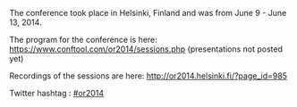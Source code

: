 The conference took place in Helsinki, Finland and was from June 9 - June 13, 2014.

The program for the conference is here: https://www.conftool.com/or2014/sessions.php (presentations not posted yet)

Recordings of the sessions are here: http://or2014.helsinki.fi/?page_id=985

Twitter hashtag : [#or2014](https://twitter.com/search?q=%23or2014&src=typd)
